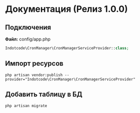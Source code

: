# Документация (Релиз 1.0.0)

## Подключения

**Файл:** config/app.php
```php
Indotcode\CronManager\CronManagerServiceProvider::class;
```

## Импорт ресурсов
```text
php artisan vendor:publish --provider="Indotcode\CronManager\CronManagerServiceProvider"
```
## Добавить таблицу в БД
```text
php artisan migrate
```
